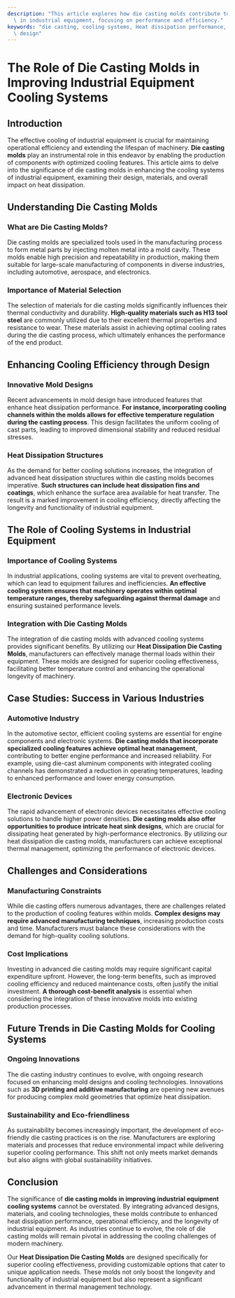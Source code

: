 ```yaml
---
description: "This article explores how die casting molds contribute to enhancing cooling systems\
  \ in industrial equipment, focusing on performance and efficiency."
keywords: "die casting, cooling systems, Heat dissipation performance, Heat dissipation optimization\
  \ design"
---
```

# The Role of Die Casting Molds in Improving Industrial Equipment Cooling Systems

## Introduction

The effective cooling of industrial equipment is crucial for maintaining operational efficiency and extending the lifespan of machinery. **Die casting molds** play an instrumental role in this endeavor by enabling the production of components with optimized cooling features. This article aims to delve into the significance of die casting molds in enhancing the cooling systems of industrial equipment, examining their design, materials, and overall impact on heat dissipation.

## Understanding Die Casting Molds

### What are Die Casting Molds?

Die casting molds are specialized tools used in the manufacturing process to form metal parts by injecting molten metal into a mold cavity. These molds enable high precision and repeatability in production, making them suitable for large-scale manufacturing of components in diverse industries, including automotive, aerospace, and electronics. 

### Importance of Material Selection

The selection of materials for die casting molds significantly influences their thermal conductivity and durability. **High-quality materials such as H13 tool steel** are commonly utilized due to their excellent thermal properties and resistance to wear. These materials assist in achieving optimal cooling rates during the die casting process, which ultimately enhances the performance of the end product.

## Enhancing Cooling Efficiency through Design

### Innovative Mold Designs

Recent advancements in mold design have introduced features that enhance heat dissipation performance. **For instance, incorporating cooling channels within the molds allows for effective temperature regulation during the casting process**. This design facilitates the uniform cooling of cast parts, leading to improved dimensional stability and reduced residual stresses.

### Heat Dissipation Structures

As the demand for better cooling solutions increases, the integration of advanced heat dissipation structures within die casting molds becomes imperative. **Such structures can include heat dissipation fins and coatings**, which enhance the surface area available for heat transfer. The result is a marked improvement in cooling efficiency, directly affecting the longevity and functionality of industrial equipment.

## The Role of Cooling Systems in Industrial Equipment

### Importance of Cooling Systems

In industrial applications, cooling systems are vital to prevent overheating, which can lead to equipment failures and inefficiencies. **An effective cooling system ensures that machinery operates within optimal temperature ranges, thereby safeguarding against thermal damage** and ensuring sustained performance levels.

### Integration with Die Casting Molds

The integration of die casting molds with advanced cooling systems provides significant benefits. By utilizing our **Heat Dissipation Die Casting Molds**, manufacturers can effectively manage thermal loads within their equipment. These molds are designed for superior cooling effectiveness, facilitating better temperature control and enhancing the operational longevity of machinery.

## Case Studies: Success in Various Industries

### Automotive Industry

In the automotive sector, efficient cooling systems are essential for engine components and electronic systems. **Die casting molds that incorporate specialized cooling features achieve optimal heat management**, contributing to better engine performance and increased reliability. For example, using die-cast aluminum components with integrated cooling channels has demonstrated a reduction in operating temperatures, leading to enhanced performance and lower energy consumption.

### Electronic Devices

The rapid advancement of electronic devices necessitates effective cooling solutions to handle higher power densities. **Die casting molds also offer opportunities to produce intricate heat sink designs**, which are crucial for dissipating heat generated by high-performance electronics. By utilizing our heat dissipation die casting molds, manufacturers can achieve exceptional thermal management, optimizing the performance of electronic devices.

## Challenges and Considerations

### Manufacturing Constraints

While die casting offers numerous advantages, there are challenges related to the production of cooling features within molds. **Complex designs may require advanced manufacturing techniques**, increasing production costs and time. Manufacturers must balance these considerations with the demand for high-quality cooling solutions.

### Cost Implications

Investing in advanced die casting molds may require significant capital expenditure upfront. However, the long-term benefits, such as improved cooling efficiency and reduced maintenance costs, often justify the initial investment. **A thorough cost-benefit analysis** is essential when considering the integration of these innovative molds into existing production processes.

## Future Trends in Die Casting Molds for Cooling Systems

### Ongoing Innovations

The die casting industry continues to evolve, with ongoing research focused on enhancing mold designs and cooling technologies. Innovations such as **3D printing and additive manufacturing** are opening new avenues for producing complex mold geometries that optimize heat dissipation.

### Sustainability and Eco-friendliness

As sustainability becomes increasingly important, the development of eco-friendly die casting practices is on the rise. Manufacturers are exploring materials and processes that reduce environmental impact while delivering superior cooling performance. This shift not only meets market demands but also aligns with global sustainability initiatives.

## Conclusion

The significance of **die casting molds in improving industrial equipment cooling systems** cannot be overstated. By integrating advanced designs, materials, and cooling technologies, these molds contribute to enhanced heat dissipation performance, operational efficiency, and the longevity of industrial equipment. As industries continue to evolve, the role of die casting molds will remain pivotal in addressing the cooling challenges of modern machinery.

Our **Heat Dissipation Die Casting Molds** are designed specifically for superior cooling effectiveness, providing customizable options that cater to unique application needs. These molds not only boost the longevity and functionality of industrial equipment but also represent a significant advancement in thermal management technology.
